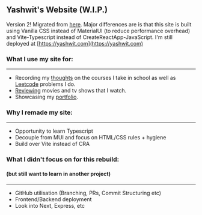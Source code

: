 ## Yashwit's Website (W.I.P.)

Version 2! Migrated from [here](https://yashpola/yashpola). Major differences are is that this site is built using Vanilla CSS instead of MaterialUI (to reduce performance overhead) and Vite-Typescript instead of CreateReactApp-JavaScript. I'm still deployed at [https://yashwit.com](https://yashwit.com)

### What I use my site for:

---

- Recording my [thoughts](https://yashwit.com/thoughts) on the courses I take in school as well as [Leetcode](https://leetcode.com/) problems I do.
- [Reviewing](https://yashwit.com/moviestv) movies and tv shows that I watch.
- Showcasing my [portfolio](https://yashwit.com/portfolio).

### Why I remade my site:

---

- Opportunity to learn Typescript
- Decouple from MUI and focus on HTML/CSS rules + hygiene
- Build over Vite instead of CRA

### What I didn't focus on for this rebuild:

#### (but still want to learn in another project)

---

- GitHub utilisation (Branching, PRs, Commit Structuring etc)
- Frontend/Backend deployment
- Look into Next, Express, etc
